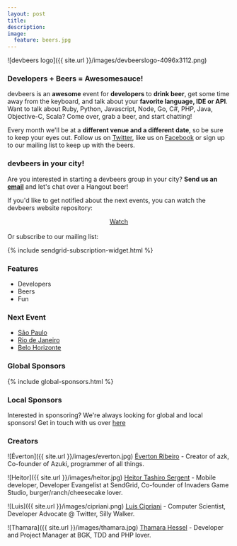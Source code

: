 ```yaml
---
layout: post
title: 
description:
image:
  feature: beers.jpg
---
```


![devbeers logo]({{ site.url }}/images/devbeerslogo-4096x3112.png)

### Developers + Beers = Awesomesauce!

devbeers is an __awesome__ event for __developers__ to __drink beer__, get some time away from the keyboard, and talk about your __favorite language, IDE or API__. Want to talk about Ruby, Python, Javascript, Node, Go, C#, PHP, Java, Objective-C, Scala? Come over, grab a beer, and start chatting!

Every month we'll be at a __different venue and a different date__, so be sure to keep your eyes out. Follow us on <a href="https://twitter.com/devbeers" target="_blank">Twitter</a>, like us on <a href="https://www.facebook.com/devbeers" target="_blank">Facebook</a> or sign up to our mailing list to keep up with the beers.

### devbeers in your city!

Are you interested in starting a devbeers group in your city? __Send us an [email](mailto:contact@devbeers.io)__ and let's chat over a Hangout beer!

If you'd like to get notified about the next events, you can watch the devbeers website repository:

<div style="text-align:center;">
<a href="https://github.com/devbeers/devbeers.github.io" class="github-button" data-icon="octicon-eye" data-count-href="/devbeers/devbeers.github.io/subscribers" data-style="mega">Watch</a>
</div>

<script async defer id="github-bjs" src="https://buttons.github.io/buttons.js"></script>

<br>
Or subscribe to our mailing list:

{% include sendgrid-subscription-widget.html %}

### Features
* Developers
* Beers
* Fun

### Next Event
* <a href="cities/saopaulo.html">São Paulo</a>
* <a href="cities/riodejaneiro.html">Rio de Janeiro</a>
* <a href="cities/belohorizonte.html">Belo Horizonte</a>

### Global Sponsors
{% include global-sponsors.html %}

### Local Sponsors

Interested in sponsoring? We're always looking for global and local sponsors! Get in touch with us over [here](mailto:contact@devbeers.io)

### Creators
![Éverton]({{ site.url }}/images/everton.jpg)
<a href="https://twitter.com/nuxlli" target="_blank">Éverton Ribeiro</a> - Creator of azk, Co-founder of Azuki, programmer of all things.

![Heitor]({{ site.url }}/images/heitor.jpg)
<a href="https://twitter.com/heitortsergent" target="_blank">Heitor Tashiro Sergent</a> - Mobile developer, Developer Evangelist at SendGrid, Co-founder of Invaders Game Studio, burger/ranch/cheesecake lover.

![Luis]({{ site.url }}/images/cipriani.png)
<a href="https://twitter.com/lfcipriani" target="_blank">Luis Cipriani</a> - Computer Scientist, Developer Advocate @ Twitter, Silly Walker.

![Thamara]({{ site.url }}/images/thamara.jpg)
<a href="https://twitter.com/thamarahessel" target="_blank">Thamara Hessel</a> - Developer and Project Manager at BGK, TDD and PHP lover.
